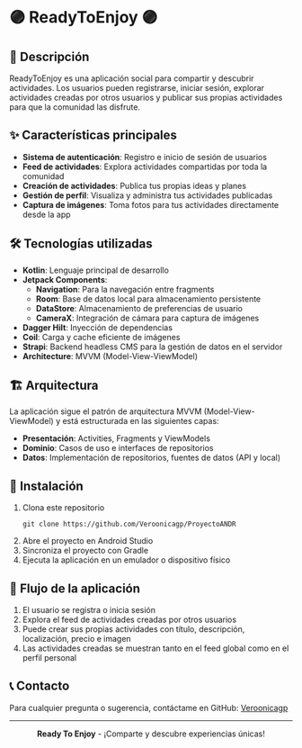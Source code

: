 # 🟣 ReadyToEnjoy 🟣

## 📱 Descripción 
ReadyToEnjoy es una aplicación social para compartir y descubrir actividades. Los usuarios pueden registrarse, iniciar sesión, explorar actividades creadas por otros usuarios y publicar sus propias actividades para que la comunidad las disfrute.

## ✨ Características principales

- **Sistema de autenticación**: Registro e inicio de sesión de usuarios
- **Feed de actividades**: Explora actividades compartidas por toda la comunidad
- **Creación de actividades**: Publica tus propias ideas y planes
- **Gestión de perfil**: Visualiza y administra tus actividades publicadas
- **Captura de imágenes**: Toma fotos para tus actividades directamente desde la app

## 🛠️ Tecnologías utilizadas

- **Kotlin**: Lenguaje principal de desarrollo
- **Jetpack Components**:
  - **Navigation**: Para la navegación entre fragments
  - **Room**: Base de datos local para almacenamiento persistente
  - **DataStore**: Almacenamiento de preferencias de usuario
  - **CameraX**: Integración de cámara para captura de imágenes
- **Dagger Hilt**: Inyección de dependencias
- **Coil**: Carga y cache eficiente de imágenes
- **Strapi**: Backend headless CMS para la gestión de datos en el servidor
- **Architecture**: MVVM (Model-View-ViewModel)

## 🏗️ Arquitectura

La aplicación sigue el patrón de arquitectura MVVM (Model-View-ViewModel) y está estructurada en las siguientes capas:

- **Presentación**: Activities, Fragments y ViewModels
- **Dominio**: Casos de uso e interfaces de repositorios
- **Datos**: Implementación de repositorios, fuentes de datos (API y local)

## 🚀 Instalación

1. Clona este repositorio
   ```
   git clone https://github.com/Veroonicagp/ProyectoANDR
   ```
2. Abre el proyecto en Android Studio
3. Sincroniza el proyecto con Gradle
4. Ejecuta la aplicación en un emulador o dispositivo físico

## 🔄 Flujo de la aplicación

1. El usuario se registra o inicia sesión
2. Explora el feed de actividades creadas por otros usuarios
3. Puede crear sus propias actividades con título, descripción, localización, precio e imagen
4. Las actividades creadas se muestran tanto en el feed global como en el perfil personal

## 📞 Contacto

Para cualquier pregunta o sugerencia, contáctame en GitHub: [Veroonicagp](https://github.com/Veroonicagp)

---

<p align="center">
  <b>Ready To Enjoy</b> - ¡Comparte y descubre experiencias únicas!
</p>
